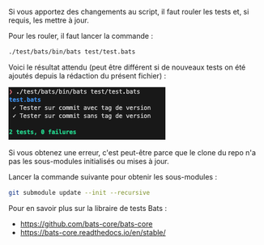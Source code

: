 Si vous apportez des changements au script, il faut rouler les tests et, si requis, les mettre à jour.

Pour les rouler, il faut lancer la commande :

```sh
./test/bats/bin/bats test/test.bats
```


Voici le résultat attendu (peut être différent si de nouveaux tests on été ajoutés depuis la rédaction du présent fichier) :

![alt text](../docs/images/test_result_create-version-tag.png)


Si vous obtenez une erreur, c'est peut-être parce que le clone du repo n'a pas les sous-modules initialisés ou mises à jour.

Lancer la commande suivante pour obtenir les sous-modules :
```sh
git submodule update --init --recursive
```

Pour en savoir plus sur la libraire de tests Bats : 
- https://github.com/bats-core/bats-core
- https://bats-core.readthedocs.io/en/stable/